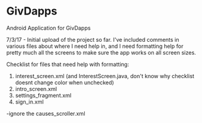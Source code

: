 # GivDapps
Android Application for GivDapps

7/3/17 - Initial upload of the project so far. I've included comments in various files about where I need help in, and I need formatting help for pretty much all the screens to make sure the app works on all screen sizes. 

Checklist for files that need help with formatting:
1. interest_screen.xml (and InterestScreen.java, don't know why checklist doesnt change color when unchecked)
2. intro_screen.xml
3. settings_fragment.xml
4. sign_in.xml 

-ignore the causes_scroller.xml
